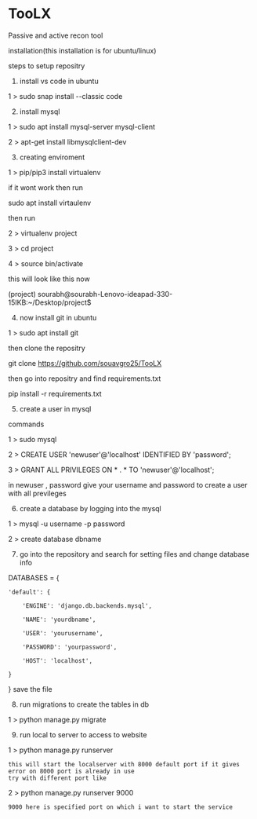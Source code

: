 # TooLX
Passive and active recon tool

installation(this installation is  for ubuntu/linux)

steps to setup repositry 

1. install vs code in ubuntu 


1 > sudo snap install --classic code

2. install mysql 

1 > sudo apt install mysql-server mysql-client

2 > apt-get install libmysqlclient-dev

3. creating enviroment 

1 > pip/pip3 install virtualenv 

if it wont work then run

sudo apt install virtaulenv

then run 

2 > virtualenv  project

3 > cd project

4 > source bin/activate

this will look like this now 

(project) sourabh@sourabh-Lenovo-ideapad-330-15IKB:~/Desktop/project$ 

4. now  install git in ubuntu 

1 > sudo apt install git 

then clone the repositry 

git clone  https://github.com/souavgro25/TooLX

then go into repositry and find requirements.txt

pip install -r requirements.txt


5. create a user in mysql 

commands 

1 > sudo mysql

2 > CREATE USER 'newuser'@'localhost' IDENTIFIED BY 'password';

3 > GRANT ALL PRIVILEGES ON * . * TO 'newuser'@'localhost';

in newuser , password give your username and  password to create a user with all previleges

6. create a database by logging into the mysql 

1 > mysql -u username -p password

2 > create database dbname

7. go into the repository and search for setting files and change database info 

DATABASES = {

    'default': {

        'ENGINE': 'django.db.backends.mysql',

        'NAME': 'yourdbname',

        'USER': 'yourusername',

        'PASSWORD': 'yourpassword',

        'HOST': 'localhost',

    }
}
 save the file

8. run migrations to create the tables in db 

1 > python manage.py migrate

9. run local to server to access to website 

1 > python manage.py runserver 

    this will start the localserver with 8000 default port if it gives error on 8000 port is already in use 
    try with different port like 

2 > python manage.py runserver 9000

    9000 here is specified port on which i want to start the service